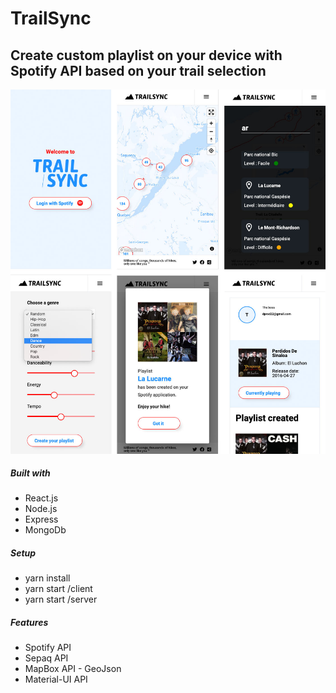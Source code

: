 # TrailSync

## Create custom playlist on your device with Spotify API based on your trail selection

![TrailSync UI](/client/src/assets/TrailSync-UI.jpg)

##### Built with

<ul>
<li>React.js</li>
<li>Node.js</a></li>
<li>Express</li>
<li>MongoDb</li>
</ul>

##### Setup

<ul>
<li>yarn install</li>
<li>yarn start /client</li>
<li>yarn start /server</li>
</ul>

##### Features

<ul>
  <li>Spotify API</li>
  <li>Sepaq API</li>
  <li>MapBox API - GeoJson</li>
  <li>Material-UI API</li>
</ul>
